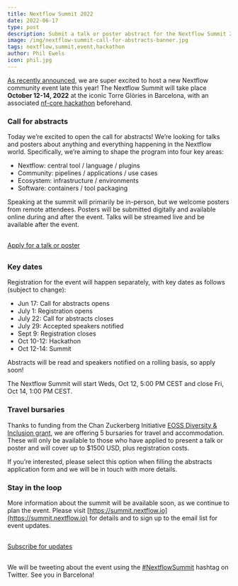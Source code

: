 ```yaml
---
title: Nextflow Summit 2022
date: 2022-06-17
type: post
description: Submit a talk or poster abstract for the Nextflow Summit 2022!
image: /img/nextflow-summit-call-for-abstracts-banner.jpg
tags: nextflow,summit,event,hackathon
author: Phil Ewels
icon: phil.jpg
---
```


[As recently announced](https://twitter.com/nextflowio/status/1534903352810676224), we are super excited to host a new Nextflow community event late this year! The Nextflow Summit will take place **October 12-14, 2022** at the iconic Torre Glòries in Barcelona, with an associated [nf-core hackathon](https://nf-co.re/events/2022/hackathon-october-2022) beforehand.

### Call for abstracts

Today we’re excited to open the call for abstracts! We’re looking for talks and posters about anything and everything happening in the Nextflow world. Specifically, we’re aiming to shape the program into four key areas:

* Nextflow: central tool / language / plugins
* Community: pipelines / applications / use cases
* Ecosystem: infrastructure / environments
* Software: containers / tool packaging

Speaking at the summit will primarily be in-person, but we welcome posters from remote attendees. Posters will be submitted digitally and available online during and after the event. Talks will be streamed live and be available after the event.

<p class="text-center" style="margin: 30px 0;">
    <a href="https://seqera.typeform.com/summit-22-talks" target="_blank" class="btn btn-color btn-xxl">Apply for a talk or poster</a>
</p>

### Key dates

Registration for the event will happen separately, with key dates as follows (subject to change):

* Jun 17: Call for abstracts opens
* July 1: Registration opens
* July 22: Call for abstracts closes
* July 29: Accepted speakers notified
* Sept 9: Registration closes
* Oct 10-12: Hackathon
* Oct 12-14: Summit

Abstracts will be read and speakers notified on a rolling basis, so apply soon!

The Nextflow Summit will start Weds, Oct 12, 5:00 PM CEST and close Fri, Oct 14, 1:00 PM CEST.

### Travel bursaries

Thanks to funding from the Chan Zuckerberg Initiative [EOSS Diversity & Inclusion grant](https://chanzuckerberg.com/eoss/proposals/nextflow-and-nf-core/), we are offering 5 bursaries for travel and accommodation. These will only be available to those who have applied to present a talk or poster and will cover up to $1500 USD, plus registration costs.

If you’re interested, please select this option when filling the abstracts application form and we will be in touch with more details.

### Stay in the loop

More information about the summit will be available soon, as we continue to plan the event. Please visit [https://summit.nextflow.io](https://summit.nextflow.io) for details and to sign up to the email list for event updates.

<p class="text-center" style="margin: 30px 0;">
    <a href="https://share.hsforms.com/1F2Q5F0hSSiyNfuKo6tt-lw3zq3j" target="_blank" class="btn btn-color btn-xxl">Subscribe for updates</a>
</p>

We will be tweeting about the event using the [#NextflowSummit](http://twitter.com/hashtag/NextflowSummit) hashtag on Twitter. See you in Barcelona!

